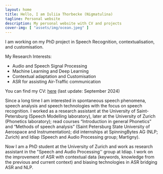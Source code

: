 ```yaml
---
layout: home
title: Hello, I am Iuliia Thorbecke (Nigmatulina)
tagline: Personal website
description: My personal website with CV and projects
cover-img: [ "assets/img/ocean.jpeg" ]
---
```


I am working on my PhD project in Speech Recognition, contextualisation, and customisation. 

My Research Interests:
- Audio and Speech Signal Processing
- Machine Learning and Deep Learning
- Contextual adaptation and Customisation
- ASR for assisting Air-Traffic communication

You can find my CV: <a href="https://github.com/yunigma/yunigma.github.io/blob/master/docs/CV_jul_github.pdf">here</a> (last update: September 2024)

Since a long time I am interested in spontaneous speech phenomena, speech analysis and speech technologies with the focus on speech recognition. I worked as a research assistant at the University of Saint-Petersburg (Speech Modelling laboratory), later at the University of Zurich (Phonetics laboratory); read courses “Introduction in general Phonetics” and “Methods of speech analysis” (Saint Petersburg State University of Aerospace and Instrumentation); did internships at SpinningBytes AG (NLP; Zurich) and Idiap (Speech and Audio Processing group; Martigny).

Now I am a PhD student at the University of Zurich and work as research assistant in the "Speech and Audio Processing'' group at Idiap. I work on the improvement of ASR with contextual data (keywords, knowledge from the previous and current context) and biasing technologies in ASR bridging ASR and NLP.
